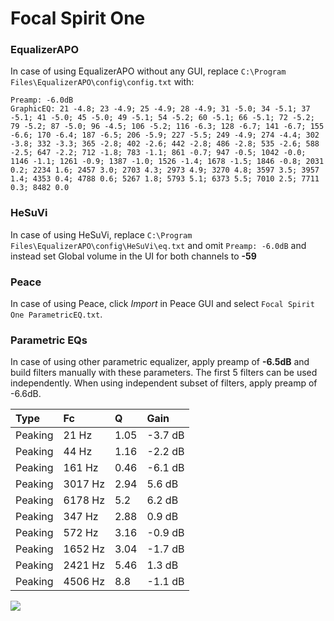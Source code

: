 # Focal Spirit One

### EqualizerAPO
In case of using EqualizerAPO without any GUI, replace `C:\Program Files\EqualizerAPO\config\config.txt`
with:
```
Preamp: -6.0dB
GraphicEQ: 21 -4.8; 23 -4.9; 25 -4.9; 28 -4.9; 31 -5.0; 34 -5.1; 37 -5.1; 41 -5.0; 45 -5.0; 49 -5.1; 54 -5.2; 60 -5.1; 66 -5.1; 72 -5.2; 79 -5.2; 87 -5.0; 96 -4.5; 106 -5.2; 116 -6.3; 128 -6.7; 141 -6.7; 155 -6.6; 170 -6.4; 187 -6.5; 206 -5.9; 227 -5.5; 249 -4.9; 274 -4.4; 302 -3.8; 332 -3.3; 365 -2.8; 402 -2.6; 442 -2.8; 486 -2.8; 535 -2.6; 588 -2.5; 647 -2.2; 712 -1.8; 783 -1.1; 861 -0.7; 947 -0.5; 1042 -0.0; 1146 -1.1; 1261 -0.9; 1387 -1.0; 1526 -1.4; 1678 -1.5; 1846 -0.8; 2031 0.2; 2234 1.6; 2457 3.0; 2703 4.3; 2973 4.9; 3270 4.8; 3597 3.5; 3957 1.4; 4353 0.4; 4788 0.6; 5267 1.8; 5793 5.1; 6373 5.5; 7010 2.5; 7711 0.3; 8482 0.0
```

### HeSuVi
In case of using HeSuVi, replace `C:\Program Files\EqualizerAPO\config\HeSuVi\eq.txt` and omit `Preamp:
-6.0dB` and instead set Global volume in the UI for both channels to **-59**

### Peace
In case of using Peace, click *Import* in Peace GUI and select `Focal Spirit One ParametricEQ.txt`.

### Parametric EQs
In case of using other parametric equalizer, apply preamp of **-6.5dB** and build filters manually
with these parameters. The first 5 filters can be used independently.
When using independent subset of filters, apply preamp of -6.6dB.

| Type    | Fc      |    Q | Gain    |
|:--------|:--------|:-----|:--------|
| Peaking | 21 Hz   | 1.05 | -3.7 dB |
| Peaking | 44 Hz   | 1.16 | -2.2 dB |
| Peaking | 161 Hz  | 0.46 | -6.1 dB |
| Peaking | 3017 Hz | 2.94 | 5.6 dB  |
| Peaking | 6178 Hz | 5.2  | 6.2 dB  |
| Peaking | 347 Hz  | 2.88 | 0.9 dB  |
| Peaking | 572 Hz  | 3.16 | -0.9 dB |
| Peaking | 1652 Hz | 3.04 | -1.7 dB |
| Peaking | 2421 Hz | 5.46 | 1.3 dB  |
| Peaking | 4506 Hz | 8.8  | -1.1 dB |

![](https://raw.githubusercontent.com/jaakkopasanen/AutoEq/master/results/headphonecom/sbaf-serious/Focal%20Spirit%20One/Focal%20Spirit%20One.png)